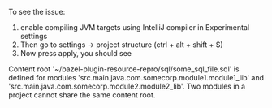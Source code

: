 To see the issue: 
1. enable compiling JVM targets using IntelliJ compiler in Experimental settings
2. Then go to settings -> project structure (ctrl + alt + shift + S) 
3. Now press apply, you should see

Content root '~/bazel-plugin-resource-repro/sql/some_sql_file.sql' is defined for modules 'src.main.java.com.somecorp.module1.module1_lib' and 'src.main.java.com.somecorp.module2.module2_lib'.
Two modules in a project cannot share the same content root.